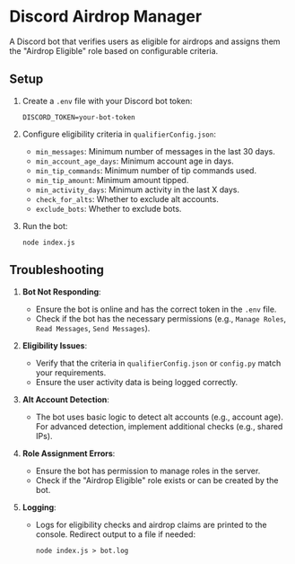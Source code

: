 # Discord Airdrop Manager

A Discord bot that verifies users as eligible for airdrops and assigns them the "Airdrop Eligible" role based on configurable criteria.

## Setup

1. Create a `.env` file with your Discord bot token:
   ```
   DISCORD_TOKEN=your-bot-token
   ```

2. Configure eligibility criteria in `qualifierConfig.json`:
   - `min_messages`: Minimum number of messages in the last 30 days.
   - `min_account_age_days`: Minimum account age in days.
   - `min_tip_commands`: Minimum number of tip commands used.
   - `min_tip_amount`: Minimum amount tipped.
   - `min_activity_days`: Minimum activity in the last X days.
   - `check_for_alts`: Whether to exclude alt accounts.
   - `exclude_bots`: Whether to exclude bots.

3. Run the bot:
   ```
   node index.js
   ```

## Troubleshooting

1. **Bot Not Responding**:
   - Ensure the bot is online and has the correct token in the `.env` file.
   - Check if the bot has the necessary permissions (e.g., `Manage Roles`, `Read Messages`, `Send Messages`).

2. **Eligibility Issues**:
   - Verify that the criteria in `qualifierConfig.json` or `config.py` match your requirements.
   - Ensure the user activity data is being logged correctly.

3. **Alt Account Detection**:
   - The bot uses basic logic to detect alt accounts (e.g., account age). For advanced detection, implement additional checks (e.g., shared IPs).

4. **Role Assignment Errors**:
   - Ensure the bot has permission to manage roles in the server.
   - Check if the "Airdrop Eligible" role exists or can be created by the bot.

5. **Logging**:
   - Logs for eligibility checks and airdrop claims are printed to the console. Redirect output to a file if needed:
     ```
     node index.js > bot.log
     ```
